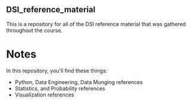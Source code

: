 ## DSI_reference_material
This is a repository for all of the DSI reference material that was gathered throughout the course.

# Notes

In this repository, you'll find these things:

* Python, Data Engineering, Data Munging references
* Statistics, and Probability references
* Visualization references
